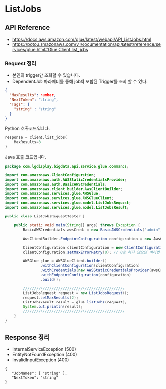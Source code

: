 # ListJobs

## API Reference

* https://docs.aws.amazon.com/glue/latest/webapi/API_ListJobs.html
* https://boto3.amazonaws.com/v1/documentation/api/latest/reference/services/glue.html#Glue.Client.list_jobs

### Request 정리
* 본인의 trigger만 조회할 수 있습니다.
* DependentJob 파라메터를 통해 job이 포함된 Trigger를 조회 할 수 있다.
```json
{
  "MaxResults": number,
  "NextToken": "string",
  "Tags": {
    "string" : "string"
  }
}
```


Python 호출코드입니다.

```python
response = client.list_jobs(
    MaxResults=3
)
```

Java 호출 코드입니다.

```java
package com.lgdisplay.bigdata.api.service.glue.commands;

import com.amazonaws.ClientConfiguration;
import com.amazonaws.auth.AWSStaticCredentialsProvider;
import com.amazonaws.auth.BasicAWSCredentials;
import com.amazonaws.client.builder.AwsClientBuilder;
import com.amazonaws.services.glue.AWSGlue;
import com.amazonaws.services.glue.AWSGlueClient;
import com.amazonaws.services.glue.model.ListJobsRequest;
import com.amazonaws.services.glue.model.ListJobsResult;

public class ListJobsRequestTester {

    public static void main(String[] args) throws Exception {
        BasicAWSCredentials awsCreds = new BasicAWSCredentials("admin", "admin123");

        AwsClientBuilder.EndpointConfiguration configuration = new AwsClientBuilder.EndpointConfiguration("http://localhost:8888/glue", "korea");

        ClientConfiguration clientConfiguration = new ClientConfiguration();
        clientConfiguration.setMaxErrorRetry(0); // 0로 하지 않으면 여러번 호출한다.

        AWSGlue glue = AWSGlueClient.builder()
                .withClientConfiguration(clientConfiguration)
                .withCredentials(new AWSStaticCredentialsProvider(awsCreds))
                .withEndpointConfiguration(configuration)
                .build();

        //////////////////////////////////////////////
        ListJobsRequest request = new ListJobsRequest();
        request.setMaxResults(2);
        ListJobsResult result = glue.listJobs(request);
        System.out.println(result);
        //////////////////////////////////////////////
    }
}

```


## Response 정리

* InternalServiceException (500)
* EntityNotFoundException (400)
* InvalidInputException (400)

```
{
   "JobNames": [ "string" ],
   "NextToken": "string"
}
```

